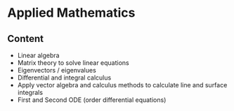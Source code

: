 # Applied Mathematics

## Content
* Linear algebra
* Matrix theory to solve linear equations
* Eigenvectors / eigenvalues
* Differential and integral calculus
* Apply vector algebra and calculus methods to calculate line and surface integrals
* First and Second ODE (order differential equations) 
